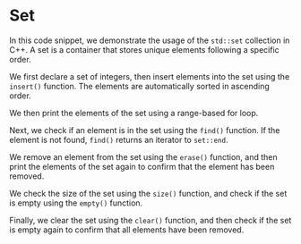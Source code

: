 # Set

In this code snippet, we demonstrate the usage of the `std::set` collection in C++. A set is a container that stores unique elements following a specific order. 

We first declare a set of integers, then insert elements into the set using the `insert()` function. The elements are automatically sorted in ascending order.

We then print the elements of the set using a range-based for loop. 

Next, we check if an element is in the set using the `find()` function. If the element is not found, `find()` returns an iterator to `set::end`.

We remove an element from the set using the `erase()` function, and then print the elements of the set again to confirm that the element has been removed.

We check the size of the set using the `size()` function, and check if the set is empty using the `empty()` function.

Finally, we clear the set using the `clear()` function, and then check if the set is empty again to confirm that all elements have been removed.
